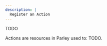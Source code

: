 ```yaml
---
description: |
  Register an Action
---
```


TODO

Actions are resources in Parley used to: TODO.

<!-- For example, one might want to display different dialogue
depending on whether Alice gave a coffee or not.

Facts are stored in a fact store which can be configured in the Parley settings.

In this guide, we will create a fact that can be used to create a Condition Node
in the corresponding
[create a Condition Node guide](./create-condition-node.md).

## Pre-requisites

- Ensure you have familiarised yourself with the
  [Condition Node](../nodes/condition-node.md) docs.
- Parley is [installed](./installation.md) and running in your Godot Editor.
- You have created a basic Dialogue Sequence before. Consult the
  [getting started guide](./create-dialogue-sequence.md) for more info. -->

<!-- TODO: update when Parley supports creation of Fact -->

<!-- ## Instructions

> **Note:** it is assumed that the default Parley settings are used for the fact
> store and it is stored at: `res://facts/fact_store_main.tres`

- Create a Fact script (ensure that it extends the `FactInterface` class) at:
  `res://facts/alice_gave_coffee_fact.gd`

```gdscript
extends FactInterface

func execute(_ctx: Dictionary, _values: Array) -> bool:
	print('Alice did indeed give coffee')
  # Note, you can return any value here, it doesn't
  # necessarily have to be a bool
	return true
```

- [OPTIONAL] If the return type of your fact, is **not** of type `bool`, it is
  recommended to return well-known values of the fact (for example, when using a
  [Match Node](../nodes/match-node.md)). For example:

```gdscript
extends FactInterface

enum Ball {
	RED = 1,
	YELLOW = 2,
	PINK = 6,
	BLUE = 5,
}

func execute(ctx: Dictionary, _values: Array) -> int:
	return ctx.get('ball', 0)

func available_values() -> Array[Ball]:
	return [
		Ball.RED,
		Ball.YELLOW,
		Ball.PINK,
		Ball.BLUE,
	]
```

- Open up the inspector for `res://facts/fact_store_main.tres` in the Godot
  Editor and click `Add Element`:

![Add Element](../../../www/static/docs/register-fact/add-element.png)

- Then, click the empty element and choose `New Fact`:

![Click Empty Element](../../../www/static/docs/register-fact/click-empty-element.png)

- Now populate the fact ID by using the same element ID (recommended but not
  essential) and choose a sensible name for the Fact in the store:

![Populate basic fact data](../../../www/static/docs/register-fact/populate-basic-fact-data.png)

- Then, drag the fact script created earlier to the `<empty>` ref field:

![Drag Fact Script](../../../www/static/docs/register-fact/drag-fact-script.png)

<!-- TODO: change/remove this when supported Parley -->

<!-- - Finally, reload the Godot project and the new fact should be available to use
  in Parley!

![Reload Godot Editor](../../../www/static/docs/register-fact/reload-godot-editor.png) -->
